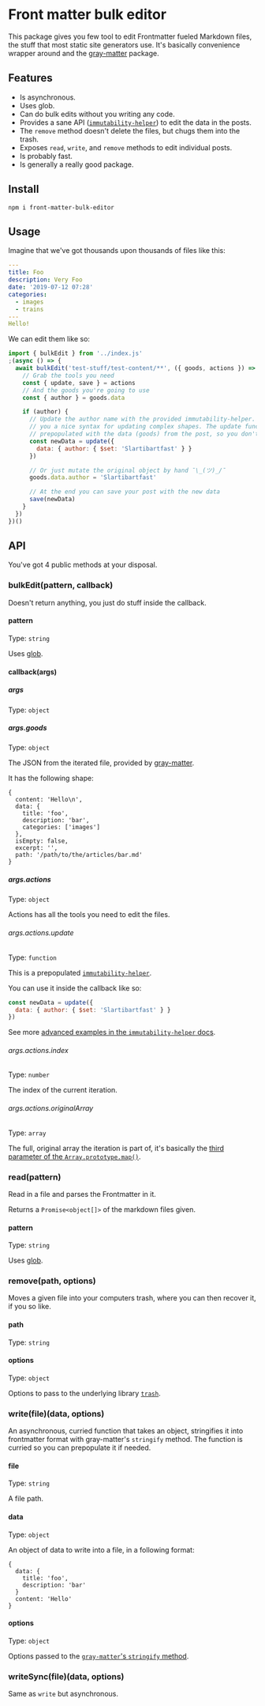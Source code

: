 # Front matter bulk editor

This package gives you few tool to edit Frontmatter fueled Markdown files, the stuff that most static site generators use. It's basically convenience wrapper around and the [gray-matter](https://www.npmjs.com/package/gray-matter) package.

## Features

- Is asynchronous.
- Uses glob.
- Can do bulk edits without you writing any code.
- Provides a sane API ([`immutability-helper`](https://github.com/kolodny/immutability-helper#update)) to edit the data in the posts.
- The `remove` method doesn't delete the files, but chugs them into the trash.
- Exposes `read`, `write`, and `remove` methods to edit individual posts.
- Is probably fast.
- Is generally a really good package.

## Install

```
npm i front-matter-bulk-editor
```

## Usage

Imagine that we've got thousands upon thousands of files like this:

```yaml
---
title: Foo
description: Very Foo
date: '2019-07-12 07:28'
categories:
  - images
  - trains
---
Hello!
```

We can edit them like so:

```js
import { bulkEdit } from '../index.js'
;(async () => {
  await bulkEdit('test-stuff/test-content/**', ({ goods, actions }) => {
    // Grab the tools you need
    const { update, save } = actions
    // And the goods you're going to use
    const { author } = goods.data

    if (author) {
      // Update the author name with the provided immutability-helper. It gives
      // you a nice syntax for updating complex shapes. The update function is
      // prepopulated with the data (goods) from the post, so you don't have to.
      const newData = update({
        data: { author: { $set: 'Slartibartfast' } }
      })

      // Or just mutate the original object by hand ¯\_(ツ)_/¯
      goods.data.author = 'Slartibartfast'

      // At the end you can save your post with the new data
      save(newData)
    }
  })
})()
```

## API

You've got 4 public methods at your disposal.

### bulkEdit(pattern, callback)

Doesn't return anything, you just do stuff inside the callback.

#### pattern

Type: `string`

Uses [glob](https://www.npmjs.com/package/glob).

#### callback(args)

##### args

Type: `object`

##### args.goods

Type: `object`

The JSON from the iterated file, provided by [gray-matter](https://www.npmjs.com/package/gray-matter).

It has the following shape:

```
{
  content: 'Hello\n',
  data: {
    title: 'foo',
    description: 'bar',
    categories: ['images']
  },
  isEmpty: false,
  excerpt: '',
  path: '/path/to/the/articles/bar.md'
}
```

##### args.actions

Type: `object`

Actions has all the tools you need to edit the files.

###### args.actions.update

Type: `function`

This is a prepopulated [`immutability-helper`](https://github.com/kolodny/immutability-helper#update).

You can use it inside the callback like so:

```js
const newData = update({
  data: { author: { $set: 'Slartibartfast' } }
})
```

See more [advanced examples in the `immutability-helper` docs](https://github.com/kolodny/immutability-helper#update).

###### args.actions.index

Type: `number`

The index of the current iteration.

###### args.actions.originalArray

Type: `array`

The full, original array the iteration is part of, it's basically the [third parameter of the `Array.prototype.map()`](https://developer.mozilla.org/en-US/docs/Web/JavaScript/Reference/Global_Objects/Array/map).

### read(pattern)

Read in a file and parses the Frontmatter in it.

Returns a `Promise<object[]>` of the markdown files given.

#### pattern

Type: `string`

Uses [glob](https://www.npmjs.com/package/glob).

### remove(path, options)

Moves a given file into your computers trash, where you can then recover it, if you so like.

#### path

Type: `string`

#### options

Type: `object`

Options to pass to the underlying library [`trash`](https://www.npmjs.com/package/trash).

### write(file)(data, options)

An asynchronous, curried function that takes an object, stringifies it into frontmatter format with gray-matter's `stringify` method. The function is curried so you can prepopulate it if needed.

#### file

Type: `string`

A file path.

#### data

Type: `object`

An object of data to write into a file, in a following format:

```
{
  data: {
    title: 'foo',
    description: 'bar'
  }
  content: 'Hello'
}
```

#### options

Type: `object`

Options passed to the [`gray-matter`'s `stringify` method](https://www.npmjs.com/package/gray-matter#stringify).

### writeSync(file)(data, options)

Same as `write` but asynchronous.
